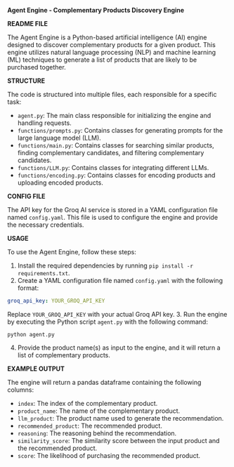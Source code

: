 **Agent Engine - Complementary Products Discovery Engine**

**README FILE**

The Agent Engine is a Python-based artificial intelligence (AI) engine designed to discover complementary products for a given product. This engine utilizes natural language processing (NLP) and machine learning (ML) techniques to generate a list of products that are likely to be purchased together.

**STRUCTURE**

The code is structured into multiple files, each responsible for a specific task:

* `agent.py`: The main class responsible for initializing the engine and handling requests.
* `functions/prompts.py`: Contains classes for generating prompts for the large language model (LLM).
* `functions/main.py`: Contains classes for searching similar products, finding complementary candidates, and filtering complementary candidates.
* `functions/LLM.py`: Contains classes for integrating different LLMs.
* `functions/encoding.py`: Contains classes for encoding products and uploading encoded products.

**CONFIG FILE**

The API key for the Groq AI service is stored in a YAML configuration file named `config.yaml`. This file is used to configure the engine and provide the necessary credentials.

**USAGE**

To use the Agent Engine, follow these steps:

1. Install the required dependencies by running `pip install -r requirements.txt`.
2. Create a YAML configuration file named `config.yaml` with the following format:

```yaml
groq_api_key: YOUR_GROQ_API_KEY
```

Replace `YOUR_GROQ_API_KEY` with your actual Groq API key.
3. Run the engine by executing the Python script `agent.py` with the following command:

```
python agent.py
```

4. Provide the product name(s) as input to the engine, and it will return a list of complementary products.

**EXAMPLE OUTPUT**

The engine will return a pandas dataframe containing the following columns:

* `index`: The index of the complementary product.
* `product_name`: The name of the complementary product.
* `llm_product`: The product name used to generate the recommendation.
* `recommended_product`: The recommended product.
* `reasoning`: The reasoning behind the recommendation.
* `similarity_score`: The similarity score between the input product and the recommended product.
* `score`: The likelihood of purchasing the recommended product.
